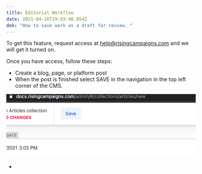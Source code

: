 ```yaml
---
title: Editorial Workflow
date: 2021-04-16T19:03:46.854Z
dek: "How to save work as a draft for review. "
---
```

To get this feature, request access at help@risingcampaigns.com and we will get it turned on. 

Once you have access, follow these steps:

* Create a blog, page, or platform post
* When the post is finished select SAVE in the navigation in the top left corner of the CMS.

![](/img/uploads/screen-shot-2021-04-16-at-3.08.49-pm.png)

*